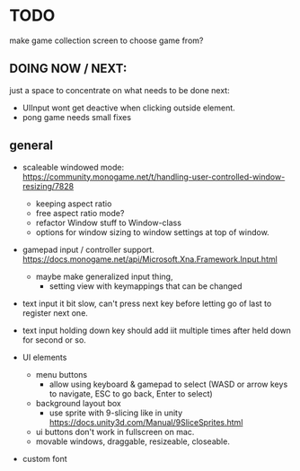# TODO

make game collection screen to choose game from?

## DOING NOW / NEXT:
just a space to concentrate on what needs to be done next:

- UIInput wont get deactive when clicking outside element.
- pong game needs  small  fixes

## general

- scaleable windowed mode: https://community.monogame.net/t/handling-user-controlled-window-resizing/7828
  - keeping aspect ratio
  - free aspect ratio mode?
  - refactor Window stuff to Window-class
  - options for window sizing to window settings at top of window.

- gamepad input / controller support. https://docs.monogame.net/api/Microsoft.Xna.Framework.Input.html
  - maybe make generalized input thing,
    - setting view with keymappings that can be changed

- text input it bit slow, can't press next key before letting go of last to register next one.
- text input holding down key  should add iit multiple times  after held down for second or so.

- UI elements
  - menu buttons
    - allow using keyboard & gamepad to select (WASD or arrow keys to navigate, ESC to go back, Enter to select)
  - background layout box
    - use sprite with 9-slicing like in unity https://docs.unity3d.com/Manual/9SliceSprites.html
  -  ui  buttons don't work  in  fullscreen on mac.
  - movable windows,  draggable, resizeable, closeable.

- custom font
